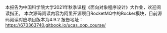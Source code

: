 本报告为中国科学院大学2021年秋季课程《面向对象程序设计》大作业，欢迎阅读指正。
本次源码阅读内容为阿里开源项目RocketMQ中的Rocker模块，目前源码阅读对应项目版本为4.9.2
报告地址：https://670363740.gitbook.io/ucas_oop_course/
